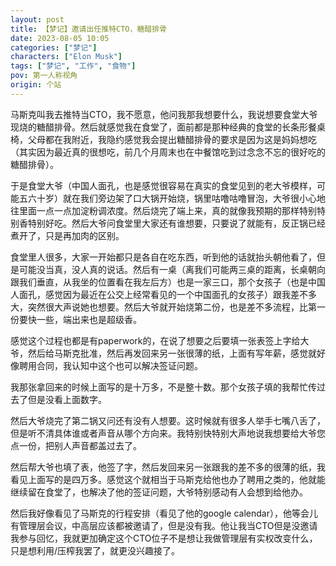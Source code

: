 ```yaml
---
layout: post
title: 【梦记】邀请出任推特CTO，糖醋排骨
date: 2023-08-05 10:05
categories: ["梦记"]
characters: ["Elon Musk"]
tags: ["梦记", "工作", "食物"]
pov: 第一人称视角
origin: 个站
---
```


马斯克叫我去推特当CTO，我不愿意，他问我那我想要什么，我说想要食堂大爷现烧的糖醋排骨。然后就感觉我在食堂了，面前都是那种经典的食堂的长条形餐桌椅，父母都在我附近，我隐约感觉我会提出糖醋排骨的要求是因为这是妈妈想吃（其实因为最近真的很想吃，前几个月周末也在中餐馆吃到过念念不忘的很好吃的糖醋排骨）。

于是食堂大爷（中国人面孔，也是感觉很容易在真实的食堂见到的老大爷模样，可能五六十岁）就在我们旁边架了口大锅开始烧，锅里咕噜咕噜冒泡，大爷很小心地往里面一点一点加淀粉调浓度。然后烧完了端上来，真的就像我预期的那样特别特别香特别好吃。然后大爷问食堂里大家还有谁想要，只要说了就能有，反正锅已经煮开了，只是再加肉的区别。

食堂里人很多，大家一开始都只是各自在吃东西，听到他的话就抬头朝他看了，但是可能没当真，没人真的说话。然后有一桌（离我们可能两三桌的距离，长桌朝向跟我们垂直，从我坐的位置看在我左后方）也是一家三口，那个女孩子（也是中国人面孔，感觉因为最近在公交上经常看见的一个中国面孔的女孩子）跟我差不多大，突然很大声说她也想要。然后大爷就开始烧第二份，也是差不多流程，比第一份要快一些，端出来也是超级香。

感觉这个过程也都是有paperwork的，在说了想要之后要填一张表签上字给大爷，然后给马斯克批准，然后再发回来另一张很薄的纸，上面有写年薪，感觉就好像聘用合同，我认知中这个也可以解决签证问题。

我那张拿回来的时候上面写的是十万多，不是整十数。那个女孩子填的我帮忙传过去了但是没看上面数字。

然后大爷烧完了第二锅又问还有没有人想要。这时候就有很多人举手七嘴八舌了，但是听不清具体谁或者声音从哪个方向来。我特别快特别大声地说我想要给大爷您点一份，把别人声音都盖过去了。

然后帮大爷也填了表，他签了字，然后发回来另一张跟我的差不多的很薄的纸，我看见上面写的是四万多。感觉这个就相当于马斯克给他也办了聘用之类的，他就能继续留在食堂了，也解决了他的签证问题，大爷特别感动有人会想到给他办。

然后我好像看见了马斯克的行程安排（看见了他的google calendar），他等会儿有管理层会议，中高层应该都被邀请了，但是没有我。他让我当CTO但是没邀请我参与回忆，我就更加确定这个CTO位子不是想让我做管理层有实权改变什么，只是想利用/压榨我罢了，就更没兴趣接了。

